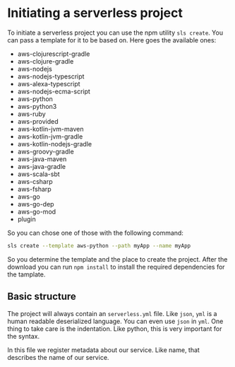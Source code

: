 # Initiating a serverless project
To initiate a serverless project you can use the npm utility `sls create`. You can pass a template for it to be based on. Here goes the available ones:

- aws-clojurescript-gradle
- aws-clojure-gradle
- aws-nodejs
- aws-nodejs-typescript
- aws-alexa-typescript
- aws-nodejs-ecma-script
- aws-python
- aws-python3
- aws-ruby
- aws-provided
- aws-kotlin-jvm-maven
- aws-kotlin-jvm-gradle
- aws-kotlin-nodejs-gradle
- aws-groovy-gradle
- aws-java-maven
- aws-java-gradle
- aws-scala-sbt
- aws-csharp
- aws-fsharp
- aws-go
- aws-go-dep
- aws-go-mod
- plugin

So you can chose one of those with the following command:

```bash
sls create --template aws-python --path myApp --name myApp
```

So you determine the template and the place to create the project. After the download you can run `npm install` to install the required dependencies for the tamplate.

## Basic structure
The project will always contain an `serverless.yml` file. Like `json`, `yml` is a human readable deserialized language. You can even use `json` in `yml`. One thing to take care is the indentation. Like python, this is very important for the syntax.

In this file we register metadata about our service. Like name, that describes the name of our service.







